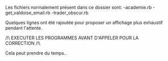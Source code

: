 Les fichiers normalement présent dans ce dossier sont:
-academie.rb
-get_valdoise_email.rb
-trader_obscur.rb

Quelques lignes ont été rajoutée pour proposer un affichage plus exhaustif pendant l'attente.

/!\ EXECUTER LES PROGRAMMES AVANT D'APPELER POUR LA CORRECTION /!\

Cela peut prendre du temps..
